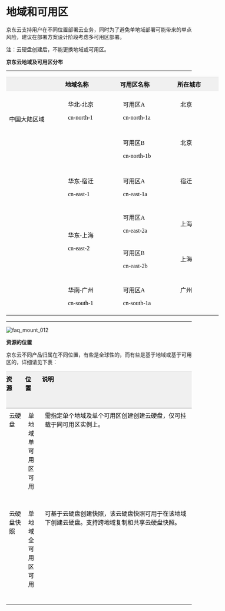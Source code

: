 # **地域和可用区**
京东云支持用户在不同位置部署云业务，同时为了避免单地域部署可能带来的单点风险，建议在部署方案设计阶段考虑多可用区部署。

注：云硬盘创建后，不能更换地域或可用区。

**京东云地域及可用区分布**

----------


<table class="confluenceTable" style="width: 683px;" width="860">
    <tbody style="margin: 0px; padding: 0px;">
        <tr class="firstRow" style="margin: 0px; padding: 0px;">
            <th class="confluenceTh" style="margin: 0px; padding: 7px 0px; text-align: left; font-weight: 400; border-top-color: rgb(221, 221, 221); vertical-align: top; background-color: rgb(240, 240, 240); color: rgb(0, 0, 0); word-break: break-all;"></th>
            <th colspan="1" class="confluenceTh" style="margin: 0px; padding: 7px 0px; text-align: left; font-weight: 400; border-top-color: rgb(221, 221, 221); vertical-align: top; background-color: rgb(240, 240, 240); color: rgb(0, 0, 0); word-break: break-all;">
                <span style="font-family: 微软雅黑, &quot;Microsoft YaHei&quot;; color: rgb(0, 0, 0);"><span style="color: rgb(0, 0, 0); font-weight: 700; font-family: 微软雅黑, &quot;Microsoft YaHei&quot;;">地域名称</span>&nbsp;&nbsp; &nbsp; &nbsp; &nbsp; &nbsp; &nbsp;</span>
            </th>
            <th colspan="1" class="confluenceTh" style="margin: 0px; padding: 7px 0px; text-align: left; font-weight: 400; border-top-color: rgb(221, 221, 221); vertical-align: top; background-color: rgb(240, 240, 240); color: rgb(0, 0, 0); word-break: break-all;">
                <span style="font-family: 微软雅黑, &quot;Microsoft YaHei&quot;; color: rgb(0, 0, 0);"><span style="color: rgb(0, 0, 0); font-weight: 700; font-family: 微软雅黑, &quot;Microsoft YaHei&quot;;">可用区名称</span>&nbsp;&nbsp; &nbsp; &nbsp; &nbsp; &nbsp; &nbsp;</span>
            </th>
            <th colspan="1" class="confluenceTh" style="margin: 0px; padding: 7px 0px; text-align: left; font-weight: 400; border-top-color: rgb(221, 221, 221); vertical-align: top; background-color: rgb(240, 240, 240); color: rgb(0, 0, 0); word-break: break-all;">
                <span style="font-family: 微软雅黑, &quot;Microsoft YaHei&quot;; color: rgb(0, 0, 0);"><span style="color: rgb(0, 0, 0); font-weight: 700; font-family: 微软雅黑, &quot;Microsoft YaHei&quot;;">所在城市</span>&nbsp;&nbsp; &nbsp; &nbsp; &nbsp; &nbsp; &nbsp;</span>
            </th>
        </tr>
        <tr style="margin: 0px; padding: 0px;">
            <td rowspan="6" class="confluenceTd" style="margin: 0px; padding: 7px 8px; border-color: rgb(237, 237, 237); color: rgb(0, 0, 0); vertical-align: top;">
                <br/><br/>
                <p>
                    <span style="font-size: 16px; font-family: 微软雅黑, &quot;Microsoft YaHei&quot;; color: rgb(0, 0, 0);"><span style="color: rgb(0, 0, 0); font-size: 16px; font-family: 微软雅黑, &quot;color: rgb(0, 0, 0);Microsoft YaHei&quot;;">中国大陆区域</span>&nbsp;&nbsp; &nbsp; &nbsp; &nbsp; &nbsp; &nbsp;</span>
                </p>
            </td>
            <td rowspan="2" class="confluenceTd" style="margin: 0px; padding: 7px 8px; border-color: rgb(237, 237, 237); vertical-align: top;">
                <p style="background-color: transparent;">
                    <span style="font-family: 微软雅黑, &quot;Microsoft YaHei&quot;; color: rgb(0, 0, 0);">华北-北京 &nbsp; &nbsp; &nbsp; &nbsp; &nbsp; &nbsp; &nbsp; &nbsp;</span>
                </p>
                <p style="margin-top: 10px; background-color: transparent;">
                    <span style="font-family: 微软雅黑, &quot;Microsoft YaHei&quot;; color: rgb(0, 0, 0);">cn-north-1&nbsp;&nbsp; &nbsp; &nbsp; &nbsp; &nbsp; &nbsp; &nbsp; &nbsp;</span>
                </p>
                <p style="margin-top: 10px; background-color: transparent;">
                    <span style="font-family: 微软雅黑, &quot;Microsoft YaHei&quot;; color: rgb(0, 0, 0);">&nbsp;&nbsp;&nbsp; &nbsp; &nbsp; &nbsp; &nbsp; &nbsp; &nbsp; &nbsp;</span>
                </p>
            </td>
            <td colspan="1" class="confluenceTd" style="margin: 0px; padding: 7px 8px; border-color: rgb(237, 237, 237); vertical-align: top;">
                <p style="background-color: transparent;">
                    <span style="font-family: 微软雅黑, &quot;Microsoft YaHei&quot;; color: rgb(0, 0, 0);"><span style="color: rgb(0, 0, 0); font-family: 微软雅黑, &quot;color: rgb(0, 0, 0);Microsoft YaHei&quot;;">可用区A</span>&nbsp;&nbsp; &nbsp; &nbsp; &nbsp; &nbsp; &nbsp; &nbsp; &nbsp;</span>
                </p>
                <p style="margin-top: 10px; background-color: transparent;">
                    <span style="font-family: 微软雅黑, &quot;Microsoft YaHei&quot;; color: rgb(0, 0, 0);">cn-north-1a&nbsp;&nbsp; &nbsp; &nbsp; &nbsp; &nbsp; &nbsp; &nbsp; &nbsp;</span>
                </p>
            </td>
            <td colspan="1" class="confluenceTd" style="margin: 0px; padding: 7px 8px; border-color: rgb(237, 237, 237); vertical-align: top;">
                <p>
                    <span style="font-family: 微软雅黑, &quot;Microsoft YaHei&quot;; color: rgb(0, 0, 0);">北京&nbsp;&nbsp; &nbsp; &nbsp; &nbsp; &nbsp; &nbsp;</span>
                </p>
            </td>
        </tr>
        <tr style="margin: 0px; padding: 0px;">
            <td colspan="1" class="confluenceTd" style="margin: 0px; padding: 7px 8px; border-color: rgb(237, 237, 237); vertical-align: top;">
                <p style="background-color: transparent;">
                    <span style="font-family: 微软雅黑, &quot;Microsoft YaHei&quot;; color: rgb(0, 0, 0);">可用区B&nbsp;&nbsp; &nbsp; &nbsp; &nbsp; &nbsp; &nbsp; &nbsp; &nbsp;</span>
                </p>
                <p style="margin-top: 10px; background-color: transparent;">
                    <span style="font-family: 微软雅黑, &quot;Microsoft YaHei&quot;; color: rgb(0, 0, 0);">cn-north-1b&nbsp;&nbsp; &nbsp; &nbsp; &nbsp; &nbsp; &nbsp; &nbsp; &nbsp;</span>
                </p>
            </td>
            <td colspan="1" class="confluenceTd" style="margin: 0px; padding: 7px 8px; border-color: rgb(237, 237, 237); vertical-align: top;">
                <p>
                    <span style="font-family: 微软雅黑, &quot;Microsoft YaHei&quot;; color: rgb(0, 0, 0);">北京&nbsp;&nbsp; &nbsp; &nbsp; &nbsp; &nbsp; &nbsp;</span>
                </p>
            </td>
        </tr>
        <tr style="margin: 0px; padding: 0px;">
            <td colspan="1" class="confluenceTd" style="margin: 0px; padding: 7px 8px; border-color: rgb(237, 237, 237); vertical-align: top;">
                <p style="background-color: transparent;">
                    <span style="font-family: 微软雅黑, &quot;Microsoft YaHei&quot;; color: rgb(0, 0, 0);">华东-宿迁 &nbsp; &nbsp; &nbsp; &nbsp; &nbsp; &nbsp; &nbsp; &nbsp;</span>
                </p>
                <p style="margin-top: 10px; background-color: transparent;">
                    <span style="font-family: 微软雅黑, &quot;Microsoft YaHei&quot;; color: rgb(0, 0, 0);">cn-east-1&nbsp;&nbsp; &nbsp; &nbsp; &nbsp; &nbsp; &nbsp; &nbsp; &nbsp;</span>
                </p>
            </td>
            <td colspan="1" class="confluenceTd" style="margin: 0px; padding: 7px 8px; border-color: rgb(237, 237, 237); vertical-align: top;">
                <p style="background-color: transparent;">
                    <span style="font-family: 微软雅黑, &quot;Microsoft YaHei&quot;; color: rgb(0, 0, 0);">可用区A&nbsp;&nbsp; &nbsp; &nbsp; &nbsp; &nbsp; &nbsp; &nbsp; &nbsp;</span>
                </p>
                <p style="margin-top: 10px; background-color: transparent;">
                    <span style="font-family: 微软雅黑, &quot;Microsoft YaHei&quot;; color: rgb(0, 0, 0);">cn-east-1a&nbsp;&nbsp; &nbsp; &nbsp; &nbsp; &nbsp; &nbsp; &nbsp; &nbsp;</span>
                </p>
            </td>
            <td colspan="1" class="confluenceTd" style="margin: 0px; padding: 7px 8px; border-color: rgb(237, 237, 237); vertical-align: top;">
                <p>
                    <span style="font-family: 微软雅黑, &quot;Microsoft YaHei&quot;; color: rgb(0, 0, 0);">宿迁&nbsp;&nbsp; &nbsp; &nbsp; &nbsp; &nbsp; &nbsp;</span>
                </p>
            </td>
        </tr>
        <tr>
            <td colspan="1" class="confluenceTd" rowspan="2" style="border-left-color: rgb(237, 237, 237); border-top-color: rgb(237, 237, 237);">
                <p>
                    <span style="font-family: 微软雅黑, &quot;Microsoft YaHei&quot;; color: rgb(0, 0, 0);">华东-上海</span>
                </p>
                <p>
                    <span style="font-family: 微软雅黑, &quot;Microsoft YaHei&quot;; color: rgb(0, 0, 0);">cn-east-2</span>
                </p>
            </td>
            <td colspan="1" class="confluenceTd" rowspan="1" style="border-left-color: rgb(237, 237, 237); border-top-color: rgb(237, 237, 237);">
                <p>
                    <span style="font-family: 微软雅黑, &quot;Microsoft YaHei&quot;;">可用区A</span>
                </p>
                <p>
                    <span style="font-family: 微软雅黑, &quot;Microsoft YaHei&quot;;"><span style="font-family: 微软雅黑, &quot;Microsoft YaHei&quot;;">cn-east-2a</span></span>
                </p>
            </td>
            <td colspan="1" class="confluenceTd" rowspan="1" style="border-left-color: rgb(237, 237, 237); border-top-color: rgb(237, 237, 237);">
                <span style="font-family: 微软雅黑, &quot;Microsoft YaHei&quot;;">上海</span>
            </td>
        </tr>
        <tr>
            <td colspan="1" class="confluenceTd" rowspan="1">
                <p>
                    <span style="font-family: 微软雅黑, &quot;Microsoft YaHei&quot;;">可用区B</span><span style="color: rgb(0, 0, 0); font-family: 微软雅黑, &quot;color: rgb(0, 0, 0);Microsoft YaHei&quot;;"></span>
                </p>
                <p>
                    <span style="font-family: 微软雅黑, &quot;Microsoft YaHei&quot;;"><span style="font-family: 微软雅黑, &quot;Microsoft YaHei&quot;;">cn-east-2b</span></span>
                </p>
            </td>
            <td colspan="1" class="confluenceTd" rowspan="1">
                <span style="font-family: 微软雅黑, &quot;Microsoft YaHei&quot;;">上海</span>
            </td>
        </tr>
        <tr style="margin: 0px; padding: 0px;">
            <td rowspan="1" class="confluenceTd" style="margin: 0px; padding: 7px 8px; border-color: rgb(237, 237, 237); vertical-align: top;">
                <p style="background-color: transparent;">
                    <span style="font-family: 微软雅黑, &quot;Microsoft YaHei&quot;; color: rgb(0, 0, 0);">华南-广州 &nbsp; &nbsp; &nbsp; &nbsp; &nbsp; &nbsp; &nbsp; &nbsp;</span>
                </p>
                <p style="margin-top: 10px; background-color: transparent;">
                    <span style="font-family: 微软雅黑, &quot;Microsoft YaHei&quot;; color: rgb(0, 0, 0);">cn-south-1&nbsp;&nbsp; &nbsp; &nbsp; &nbsp; &nbsp; &nbsp; &nbsp; &nbsp;</span>
                </p>
            </td>
            <td colspan="1" class="confluenceTd" style="margin: 0px; padding: 7px 8px; border-color: rgb(237, 237, 237); vertical-align: top;">
                <p style="background-color: transparent;">
                    <span style="font-family: 微软雅黑, &quot;Microsoft YaHei&quot;; color: rgb(0, 0, 0);">可用区A&nbsp;&nbsp; &nbsp; &nbsp; &nbsp; &nbsp; &nbsp; &nbsp; &nbsp;</span>
                </p>
                <p style="margin-top: 10px; background-color: transparent;">
                    <span style="font-family: 微软雅黑, &quot;Microsoft YaHei&quot;; color: rgb(0, 0, 0);">cn-south-1a&nbsp;&nbsp; &nbsp; &nbsp; &nbsp; &nbsp; &nbsp; &nbsp; &nbsp;</span>
                </p>
            </td>
            <td colspan="1" class="confluenceTd" style="margin: 0px; padding: 7px 8px; border-color: rgb(237, 237, 237); vertical-align: top;">
                <p>
                    <span style="font-family: 微软雅黑, &quot;Microsoft YaHei&quot;; color: rgb(0, 0, 0);">广州&nbsp;&nbsp; &nbsp; &nbsp; &nbsp; &nbsp; &nbsp;</span>
                </p>
            </td>
        </tr>
    </tbody>
</table>


----------

![faq_mount_012](https://github.com/jdcloudcom/cn/blob/edit/image/Elastic-Compute/CloudDisk/region-zone/region_zone_001.png)


**资源的位置**

京东云不同产品归属在不同位置，有些是全球性的，而有些是基于地域或基于可用区的，详细请见下表：

<table class="confluenceTable tablesorter tablesorter-default">
    <thead style="margin: 0px; padding: 0px;">
        <tr class="tablesorter-headerRow firstRow" style="margin: 0px; padding: 0px;">
            <th class="confluenceTh sortableHeader" style="margin: 0px; padding: 7px 15px 7px 0px; text-align: left; font-weight: 400; border-top-color: rgb(221, 221, 221); vertical-align: top; background: right center no-repeat rgb(240, 240, 240); color: rgb(0, 0, 0); cursor: pointer; user-select: none;" width="62">
                <p style="margin-top: 0px; margin-bottom: 0px; padding: 0px;">
                    <span style="font-weight: 700; font-family: 微软雅黑, &quot;Microsoft YaHei&quot;; color: rgb(0, 0, 0);">资源&nbsp;&nbsp; &nbsp; &nbsp; &nbsp; &nbsp; &nbsp; &nbsp; &nbsp;</span>
                </p>
            </th>
            <th class="confluenceTh sortableHeader" style="margin: 0px; padding: 7px 15px 7px 0px; text-align: left; font-weight: 400; border-top-color: rgb(221, 221, 221); vertical-align: top; background: right center no-repeat rgb(240, 240, 240); color: rgb(0, 0, 0); cursor: pointer; user-select: none;" width="41">
                <p style="margin-top: 0px; margin-bottom: 0px; padding: 0px;">
                    <span style="font-weight: 700; font-family: 微软雅黑, &quot;Microsoft YaHei&quot;; color: rgb(0, 0, 0);">位置&nbsp;&nbsp; &nbsp; &nbsp; &nbsp; &nbsp; &nbsp; &nbsp; &nbsp;</span>
                </p>
            </th>
            <th class="confluenceTh sortableHeader" style="margin: 0px; padding: 7px 15px 7px 0px; text-align: left; font-weight: 400; border-top-color: rgb(221, 221, 221); vertical-align: top; background: right center no-repeat rgb(240, 240, 240); color: rgb(0, 0, 0); cursor: pointer; user-select: none;" width="1134">
                <p style="margin-top: 0px; margin-bottom: 0px; padding: 0px;">
                    <span style="font-weight: 700; font-family: 微软雅黑, &quot;Microsoft YaHei&quot;; color: rgb(0, 0, 0);">说明&nbsp;&nbsp; &nbsp; &nbsp; &nbsp; &nbsp; &nbsp; &nbsp; &nbsp;</span>
                </p>
            </th>
        </tr>
    </thead>
    <tbody style="margin: 0px; padding: 0px;">
        <tr style="margin: 0px; padding: 0px;">
            <td class="confluenceTd" style="margin: 0px; padding: 7px 8px; border-color: rgb(237, 237, 237); vertical-align: top;" width="58">
                <span style="font-family: 微软雅黑, &quot;Microsoft YaHei&quot;; color: rgb(0, 0, 0);">云硬盘&nbsp; &nbsp; &nbsp; &nbsp; &nbsp; &nbsp;</span>
            </td>
            <td class="confluenceTd" style="margin: 0px; padding: 7px 8px; border-color: rgb(237, 237, 237); vertical-align: top;" width="41">
                <span style="font-family: 微软雅黑, &quot;Microsoft YaHei&quot;; color: rgb(0, 0, 0);">单地域单可用区可用&nbsp;&nbsp; &nbsp; &nbsp; &nbsp; &nbsp; &nbsp;</span>
            </td>
            <td class="confluenceTd" style="margin: 0px; padding: 7px 8px; border-color: rgb(237, 237, 237); vertical-align: top;" width="1134">
                <span style="font-family: 微软雅黑, &quot;Microsoft YaHei&quot;; color: rgb(0, 0, 0);">需指定单个地域及单个可用区创建创建云硬盘，仅可挂载于同可用区实例上。&nbsp;&nbsp; &nbsp; &nbsp; &nbsp; &nbsp; &nbsp;</span>
            </td>
        </tr>
        <tr style="margin: 0px; padding: 0px;">
            <td colspan="1" class="confluenceTd" style="margin: 0px; padding: 7px 8px; border-color: rgb(237, 237, 237); vertical-align: top;" width="58">
                <span style="font-family: 微软雅黑, &quot;Microsoft YaHei&quot;; color: rgb(0, 0, 0);">云硬盘快照&nbsp;&nbsp; &nbsp; &nbsp; &nbsp; &nbsp; &nbsp;</span>
            </td>
            <td colspan="1" class="confluenceTd" style="margin: 0px; padding: 7px 8px; border-color: rgb(237, 237, 237); vertical-align: top;" width="41">
                <span style="font-family: 微软雅黑, &quot;Microsoft YaHei&quot;; color: rgb(0, 0, 0);">单地域全可用区可用&nbsp;&nbsp; &nbsp; &nbsp; &nbsp; &nbsp; &nbsp;</span>
            </td>
            <td colspan="1" class="confluenceTd" style="margin: 0px; padding: 7px 8px; border-color: rgb(237, 237, 237); vertical-align: top;" width="1134">
                <span style="font-family: 微软雅黑, &quot;Microsoft YaHei&quot;; color: rgb(0, 0, 0);">可基于云硬盘创建快照，该云硬盘快照可用于在该地域下创建云硬盘。支持跨地域复制和共享云硬盘快照。&nbsp;&nbsp; &nbsp; &nbsp; &nbsp; &nbsp; &nbsp;</span>
            </td>
        </tr>
    </tbody>
</table>
